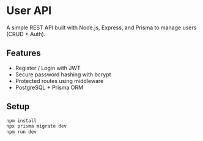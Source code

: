 # User API

A simple REST API built with Node.js, Express, and Prisma to manage users (CRUD + Auth).

## Features
- Register / Login with JWT
- Secure password hashing with bcrypt
- Protected routes using middleware
- PostgreSQL + Prisma ORM

## Setup
```bash
npm install
npx prisma migrate dev
npm run dev
